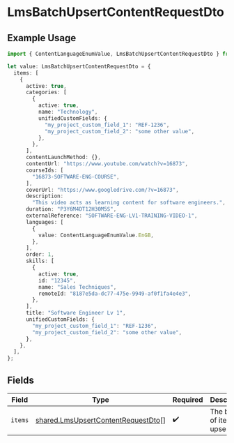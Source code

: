 # LmsBatchUpsertContentRequestDto

## Example Usage

```typescript
import { ContentLanguageEnumValue, LmsBatchUpsertContentRequestDto } from "@stackone/stackone-client-ts/sdk/models/shared";

let value: LmsBatchUpsertContentRequestDto = {
  items: [
    {
      active: true,
      categories: [
        {
          active: true,
          name: "Technology",
          unifiedCustomFields: {
            "my_project_custom_field_1": "REF-1236",
            "my_project_custom_field_2": "some other value",
          },
        },
      ],
      contentLaunchMethod: {},
      contentUrl: "https://www.youtube.com/watch?v=16873",
      courseIds: [
        "16873-SOFTWARE-ENG-COURSE",
      ],
      coverUrl: "https://www.googledrive.com/?v=16873",
      description:
        "This video acts as learning content for software engineers.",
      duration: "P3Y6M4DT12H30M5S",
      externalReference: "SOFTWARE-ENG-LV1-TRAINING-VIDEO-1",
      languages: [
        {
          value: ContentLanguageEnumValue.EnGB,
        },
      ],
      order: 1,
      skills: [
        {
          active: true,
          id: "12345",
          name: "Sales Techniques",
          remoteId: "8187e5da-dc77-475e-9949-af0f1fa4e4e3",
        },
      ],
      title: "Software Engineer Lv 1",
      unifiedCustomFields: {
        "my_project_custom_field_1": "REF-1236",
        "my_project_custom_field_2": "some other value",
      },
    },
  ],
};
```

## Fields

| Field                                                                                           | Type                                                                                            | Required                                                                                        | Description                                                                                     |
| ----------------------------------------------------------------------------------------------- | ----------------------------------------------------------------------------------------------- | ----------------------------------------------------------------------------------------------- | ----------------------------------------------------------------------------------------------- |
| `items`                                                                                         | [shared.LmsUpsertContentRequestDto](../../../sdk/models/shared/lmsupsertcontentrequestdto.md)[] | :heavy_check_mark:                                                                              | The batch of items to upsert                                                                    |